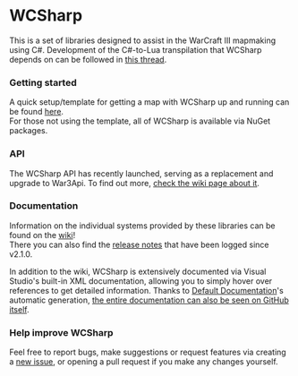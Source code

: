 # WCSharp
This is a set of libraries designed to assist in the WarCraft III mapmaking using C#.
Development of the C#-to-Lua transpilation that WCSharp depends on can be followed in [this thread](https://www.hiveworkshop.com/threads/c-mapmaking-in-csharp.317839/).

### Getting started
A quick setup/template for getting a map with WCSharp up and running can be found [here](https://github.com/Orden4/WCSharp/wiki/WCSharp-template).  
For those not using the template, all of WCSharp is available via NuGet packages.

### API
The WCSharp API has recently launched, serving as a replacement and upgrade to War3Api. To find out more, [check the wiki page about it](https://github.com/Orden4/WCSharp/wiki/WCSharp.Api).

### Documentation
Information on the individual systems provided by these libraries can be found on the [wiki](https://github.com/Orden4/WCSharp/wiki)!  
There you can also find the [release notes](https://github.com/Orden4/WCSharp/wiki/Release-notes) that have been logged since v2.1.0.

In addition to the wiki, WCSharp is extensively documented via Visual Studio's built-in XML documentation, allowing you to simply hover over references to get detailed information. Thanks to [Default Documentation](https://github.com/Doraku/DefaultDocumentation)'s automatic generation, [the entire documentation can also be seen on GitHub itself](https://github.com/Orden4/WCSharp/tree/master/Docs/README.md).

### Help improve WCSharp
Feel free to report bugs, make suggestions or request features via creating a [new issue](https://github.com/Orden4/WCSharp/issues), or opening a pull request if you make any changes yourself.
